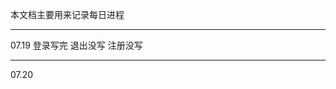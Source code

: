 本文档主要用来记录每日进程*********************************************07.19登录写完 退出没写 注册没写***************************************************07.20